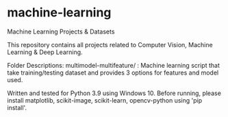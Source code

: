# machine-learning
Machine Learning Projects &amp; Datasets

This repository contains all projects related to Computer Vision, Machine Learning & Deep Learning.

Folder Descriptions:
multimodel-multifeature/ : Machine learning script that take training/testing dataset and provides 3 options for features and model used.

Written and tested for Python 3.9 using Windows 10.
Before running, please install matplotlib, scikit-image, scikit-learn, opencv-python using 'pip install'.
